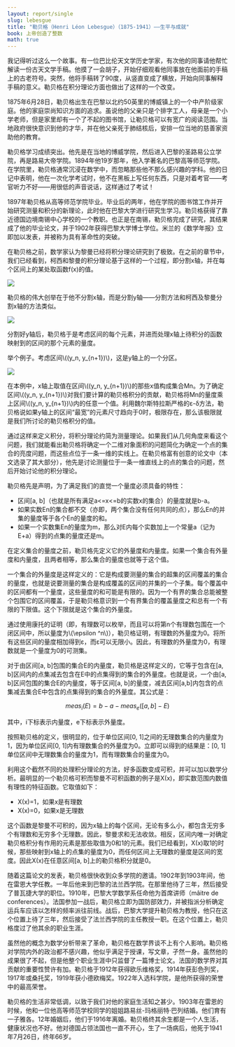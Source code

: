 ```yaml
---
layout: report/single
slug: lebesgue
title: "勒贝格（Henri Léon Lebesgue）（1875-1941）——生平与成就"
book: 上帝创造了整数
math: true
---
```

我记得听过这么一个故事。有一位巴比伦天文学历史学家，有次他的同事请他帮忙解读一份古天文学手稿。他摸了一会胡子，开始仔细观看他同事放在他面前的手稿上的古老符号。突然，他将手稿转了90度，从竖直变成了横放，开始向同事解释手稿的意义。勒贝格在积分理论方面也做出了这样的一个改变。

1875年6月28日，勒贝格出生在巴黎以北约50英里的博威镇上的一个中产阶级家庭。他的家庭崇尚知识方面的追求。虽说他的父亲只是个排字工人，母亲是一个小学老师，但是家里却有一个了不起的图书馆，让勒贝格可以有宽广的阅读范围。当地政府很快意识到他的才华，并在他父亲死于肺结核后，安排一位当地的慈善家资助他的教育。

勒贝格学习成绩突出。他先是在当地的博威学院，然后进入巴黎的圣路易公立学院，再是路易大帝学院。1894年他19岁那年，他入学著名的巴黎高等师范学院。在学院里，勒贝格通常沉浸在数学中，而忽略那些他不那么感兴趣的学科。他的日记中表明，他在一次化学考试时，他不在黑板上写任何东西，只是对着考官——考官听力不好——用很低的声音说话，这样通过了考试！

1897年勒贝格从高等师范学院毕业。毕业后的两年，他在学院的图书馆工作并开始研究测量和积分的新理论，此时他在巴黎大学进行研究生学习。勒贝格获得了靠近德国边境南锡中心学校的一个教职。也正是在南锡，勒贝格完成了研究，其结果成了他的毕业论文，并于1902年获得巴黎大学博士学位。米兰的《数学年报》立即加以发表，并被称为具有革命性的突破。

在勒贝格之前，数学家认为黎曼已经将积分理论研究到了极致。在之前的章节中，我们已经看到，柯西和黎曼的积分理论基于这样的一个过程，即分割x轴，并在每个区间上的某处取函数f(x)的值。

![]({{site.url}}/images/gcti/1901.png)

勒贝格的伟大创举在于他不分割x轴，而是分割y轴——分割方法和柯西及黎曼分割x轴的方法类似。

![]({{site.url}}/images/gcti/1902.png)

分割好y轴后，勒贝格于是考虑区间的每个元素，并进而处理x轴上待积分的函数映射到的区间的那个元素的量度。

举个例子。考虑区间\\((y_n, y_{n+1})\\)，这是y轴上的一个分区。

![]({{site.url}}/images/gcti/1904.png)

在本例中，x轴上取值在区间\\((y_n, y_{n+1})\\)的那些x值构成集合Mn。为了确定区间\\((y_n, y_{n+1})\\)对我们要计算的勒贝格积分的贡献，勒贝格将Mn的量度乘上区间\\((y_n, y_{n+1})\\)内的任意一个值。利用魏尔斯特拉斯严格的ε-δ方法，勒贝格说如果y轴上的区间“最宽”的元素尺寸趋向于0时，极限存在，那么该极限就是我们所讨论的勒贝格积分的值。

通过这样来定义积分，将积分理论约简为测量理论。如果我们从几何角度来看这个问题，我们就能看出勒贝格将确定一个二维对象面积的问题简化为确定一个点的集合的亮度问题，而这些点位于一条一维的实线上。在勒贝格富有创意的论文中（本文选录了其大部分），他先是讨论测量位于一条一维直线上的点的集合的问题，然后开始讨论他的积分理论。

勒贝格先是声明，为了满足我们的直觉一个量度必须具备的特性：

- 区间[a, b]（也就是所有满足a<=x<=b的实数x的集合）的量度就是b-a。
- 如果实数En的集合都不交（亦即，两个集合没有任何共同的点），那么En的并集的量度等于各个En的量度的和。
- 如果一个实数集En的量度为m，那么对E内每个实数加上一个常量a（记为E+a）得到的点集的量度还是m。

在定义集合的量度之前，勒贝格先定义它的外量度和内量度。如果一个集合有外量度和内量度，且两者相等，那么集合的量度也就等于这个值。

一个集合的外量度是这样定义的：它是构成要测量的集合的超集的区间覆盖的集合的量度，也就是说要测量的集合是构成覆盖的区间的并集的一个子集。每个覆盖中的区间都有一个量度，这些量度的和可能是有限的。因为一个有界的集合总能被整个包围它的区间覆盖，于是勒贝格意识到一个有界集合的覆盖量度之和总有一个有限的下限值。这个下限就是这个集合的外量度。

通过使用康托的证明（即，有理数可以枚举，而且可以将第n个有理数包围在一个闭区间中，所以量度为\\(\epsilon ^n\\)），勒贝格证明，有理数的外量度为0。将所有这些区间的量度相加得到ε，而ε可以无限小。因此，有理数的外量度为0，有理数就是一个量度为0的可测集。

对于由区间[a, b]包围的集合E的内量度，勒贝格是这样定义的，它等于包含在[a, b]区间内的点集减去包含在E中的点集得到的集合的外量度。也就是说，一个由[a, b]区间包围的集合E的内量度，等于区间[a, b]的量度，减去区间[a,b]内包含的点集减去集合E中包含的点集得到的集合的外量度。其公式是：

$$meas_i(E)=b-a-meas_e([a,b]-E)$$

其中，i下标表示内量度，e下标表示外量度。

按照勒贝格的定义，很明显的，位于单位区间[0, 1]之间的无理数集合的内量度为1，因为单位区间[0, 1]内有理数集合的外量度为0。立即可以得到的结果是：[0, 1]单位区间中无理数集合的量度为1，而有理数集合的量度为0。

利用这个截然不同的处理积分理论的方法，好多函数变成可积，并可以加以数学分析。最明显的一个勒贝格可积而黎曼不可积函数的例子是Χ(x)，即实数范围内数值有理性的特征函数。它取值如下：

- Χ(x)=1，如果x是有理数
- Χ(x)=0，如果x是无理数

这个函数是黎曼不可积的，因为x轴上的每个区间，无论有多么小，都包含无穷多个有理数和无穷多个无理数。因此，黎曼求和无法收敛。相反，区间内唯一对确定勒贝格积分有作用的元素是那些取值为0和1的元素。我们已经看到，Χ(x)取1的时候，那些映射到x轴上的点集的量度为0，而任何区间上无理数的量度是区间的宽度。因此Χ(x)在任意区间[a, b]上的勒贝格积分就是0。

随着这篇论文的发表，勒贝格很快收到众多学院的邀请。1902年到1903年间，他在雷恩大学任教。一年后他来到巴黎的法兰西学院。在那里他待了三年，然后接受了普瓦捷大学的职位。1910年，巴黎大学数学系任命他为首席讲师（mâitre de conferences）。法国参加一战后，勒贝格立即为国防部效力，并被指派分析确定运兵车应该以怎样的频率派往前线。战后，巴黎大学提升勒贝格为教授，他只在这个位置上待了三年，然后接受了法兰西学院的主任教授一职。在这个位置上，勒贝格度过了他其余的职业生涯。

虽然他的概念为数学分析带来了革命，勒贝格在数学界谈不上有个人影响。勒贝格对学院内外的政治都不感兴趣，他似乎满足于授课，写文章，孑然一身。虽然他的成果很了不起，但是他整个职业生涯中只监督了一篇博士论文。法国的数学界对其贡献的重要性赞许有加。勒贝格于1912年获得欧乐维格奖，1914年获彭色列奖，1917年或桑托奖，1919年获小德欧梅奖。1922年入选科学院，是他所获得的荣誉中的最高荣誉。

勒贝格的生活非常低调，以致于我们对他的家庭生活知之甚少。1903年在雷恩的时候，他和一位他高等师范学校同学的姐姐路易丝-玛格丽特·巴列结婚。他们育有一子雅各。12年婚姻后，他们于1916年离婚。勒贝格终其余生都是一个人生活，健康状况也不好。他对德国占领法国也一直不开心，生了一场病后，他死于1941年7月26日，终年66岁。
